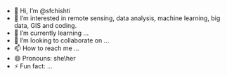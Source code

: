 - 👋 Hi, I’m @sfchishti
- 👀 I’m interested in remote sensing, data analysis, machine learning, big data, GIS and coding.
- 🌱 I’m currently learning ...
- 💞️ I’m looking to collaborate on ...
- 📫 How to reach me ...
- 😄 Pronouns: she\her
- ⚡ Fun fact: ...

<!---
sfchishti/sfchishti is a ✨ special ✨ repository because its `README.md` (this file) appears on your GitHub profile.
You can click the Preview link to take a look at your changes.
--->
